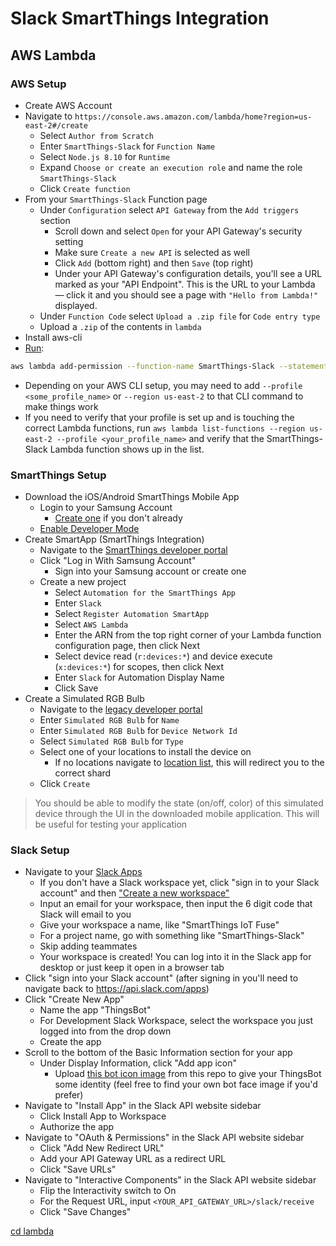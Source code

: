 # Slack SmartThings Integration

## AWS Lambda

### AWS Setup

* Create AWS Account
* Navigate to `https://console.aws.amazon.com/lambda/home?region=us-east-2#/create`
   * Select `Author from Scratch`
   * Enter `SmartThings-Slack` for `Function Name`
   * Select `Node.js 8.10` for `Runtime`
   * Expand `Choose or create an execution role` and name the role `SmartThings-Slack`
   * Click `Create function`
* From your `SmartThings-Slack` Function page
   * Under `Configuration` select `API Gateway` from the `Add triggers` section
      * Scroll down and select `Open` for your API Gateway's security setting
      * Make sure `Create a new API` is selected as well
      * Click `Add` (bottom right) and then `Save` (top right)
      * Under your API Gateway's configuration details, you'll see a URL marked as your "API Endpoint". This is the URL to your Lambda — click it and you should see a page with `"Hello from Lambda!"` displayed.
   * Under `Function Code` select `Upload a .zip file` for `Code entry type`
   * Upload a `.zip` of the contents in `lambda`
* Install aws-cli
* [Run](https://smartthings.developer.samsung.com/docs/guides/smartapps/aws-lambda.html):
```bash
aws lambda add-permission --function-name SmartThings-Slack --statement-id smartthings --principal 906037444270 --action lambda:InvokeFunction
```
   * Depending on your AWS CLI setup, you may need to add `--profile <some_profile_name>` or `--region us-east-2` to that CLI command to make things work
   * If you need to verify that your profile is set up and is touching the correct Lambda functions, run `aws lambda list-functions --region us-east-2 --profile <your_profile_name>` and verify that the SmartThings-Slack Lambda function shows up in the list.

### SmartThings Setup
* Download the iOS/Android SmartThings Mobile App
    * Login to your Samsung Account
        * [Create one](https://account.samsung.com/accounts/v1/MBR/terms#) if you don't already
    * [Enable Developer Mode](https://smartthings.developer.samsung.com/docs/guides/testing/developer-mode.html)
* Create SmartApp (SmartThings Integration)
    * Navigate to the [SmartThings developer portal](https://smartthings.developer.samsung.com/workspace/projects)
    * Click "Log in With Samsung Account"
       * Sign into your Samsung account or create one
    * Create a new project
       * Select `Automation for the SmartThings App`
       * Enter `Slack`
       * Select `Register Automation SmartApp`
       * Select `AWS Lambda`
       * Enter the ARN from the top right corner of your Lambda function configuration page, then click Next
       * Select device read (`r:devices:*`) and device execute (`x:devices:*`) for scopes, then click Next
       * Enter `Slack` for Automation Display Name
       * Click Save
* Create a Simulated RGB Bulb
    * Navigate to the [legacy developer portal](https://graph-na04-useast2.api.smartthings.com/location/list)
    * Enter `Simulated RGB Bulb` for `Name`
    * Enter  `Simulated RGB Bulb` for `Device Network Id`
    * Select `Simulated RGB Bulb` for `Type`
    * Select one of your locations to install the device on
       * If no locations navigate to [location list](https://graph-na04-useast2.api.smartthings.com/location/list), this will redirect you to the correct shard
    * Click `Create`
    
> You should be able to modify the state (on/off, color) of this
simulated device through the UI in the downloaded mobile application.
This will be useful for testing your application

### Slack Setup
* Navigate to your [Slack Apps](https://api.slack.com/apps)
   * If you don't have a Slack workspace yet, click "sign in to your Slack account" and then ["Create a new workspace"](https://slack.com/create#email)
   * Input an email for your workspace, then input the 6 digit code that Slack will email to you
   * Give your workspace a name, like "SmartThings IoT Fuse"
   * For a project name, go with something like "SmartThings-Slack"
   * Skip adding teammates
   * Your workspace is created! You can log into it in the Slack app for desktop or just keep it open in a browser tab
* Click "sign into your Slack account" (after signing in you'll need to navigate back to https://api.slack.com/apps)
* Click "Create New App"
   * Name the app "ThingsBot"
   * For Development Slack Workspace, select the workspace you just logged into from the drop down
   * Create the app
* Scroll to the bottom of the Basic Information section for your app
   * Under Display Information, click "Add app icon"
      * Upload [this bot icon image](etc/ThingsBot.png) from this repo to give your ThingsBot some identity
        (feel free to find your own bot face image if you'd prefer)
* Navigate to "Install App" in the Slack API website sidebar
   * Click Install App to Workspace
   * Authorize the app
* Navigate to "OAuth & Permissions" in the Slack API website sidebar
   * Click "Add New Redirect URL"
   * Add your API Gateway URL as a redirect URL
   * Click "Save URLs"
* Navigate to "Interactive Components" in the Slack API website sidebar
   * Flip the Interactivity switch to On
   * For the Request URL, input `<YOUR_API_GATEWAY_URL>/slack/receive`
   * Click "Save Changes"

[cd lambda](lambda/README.md)
